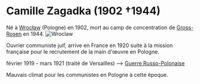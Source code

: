 # Camille Zagadka (1902 †1944)

Né à [Wrocław](http://fr.wikipedia.org/wiki/Wroc%C5%82aw) (Pologne) en 1902, mort au camp de concentration de [Gross-Rosen](https://fr.wikipedia.org/wiki/Gross-Rosen) en 1944.
![Wroclaw](http://www.lexus.net.pl/fileadmin/redakcja/www.egf.pl/gfx/siedziba/Historia/plan_breslau_1900_www.jpg)

Ouvrier communiste juif, arrive en France en 1920 suite à la mission française pour le recrutement de la main d'œuvre en Pologne.

février 1919 - mars 1921 (traité de Versailles) --> [Guerre Russo-Polonaise](https://fr.wikipedia.org/wiki/Guerre_sovi%C3%A9to-polonaise)

Mauvais climat pour les communistes en Pologne à cette époque.

